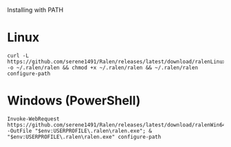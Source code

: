 Installing with PATH

# Linux
```
curl -L https://github.com/serene1491/Ralen/releases/latest/download/ralenLinux64 -o ~/.ralen/ralen && chmod +x ~/.ralen/ralen && ~/.ralen/ralen configure-path
```

# Windows (PowerShell)
```
Invoke-WebRequest https://github.com/serene1491/Ralen/releases/latest/download/ralenWin64.exe -OutFile "$env:USERPROFILE\.ralen\ralen.exe"; & "$env:USERPROFILE\.ralen\ralen.exe" configure-path
```
